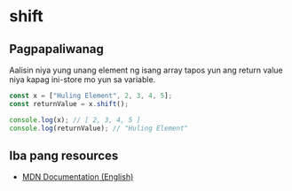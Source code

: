 # shift

## Pagpapaliwanag

Aalisin niya yung unang element ng isang array tapos yun ang return value niya kapag ini-store mo yun sa variable.

```javascript
const x = ["Huling Element", 2, 3, 4, 5];
const returnValue = x.shift();

console.log(x); // [ 2, 3, 4, 5 ]
console.log(returnValue); // "Huling Element"
```

## Iba pang resources

- [MDN Documentation (English)](https://developer.mozilla.org/en-US/docs/Web/JavaScript/Reference/Global_Objects/Array/shift)
